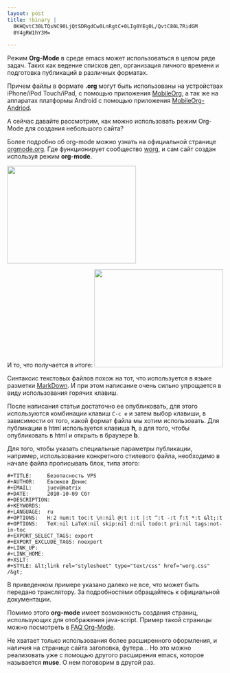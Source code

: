 ```yaml
--- 
layout: post
title: !binary |
  0KHQvtC30LTQsNC90LjQtSDRgdCw0LnRgtC+0LIg0YEg0L/QvtC80L7RidGM
  0Y4gRW1hY3M=

---
```

Режим <b>Org-Mode</b> в среде emacs может использоваться в целом ряде задач. Таких как ведение списков дел, организация личного времени и подготовка публикаций в различных форматах.

Причем файлы в формате <b>.org</b> могут быть использованы на устройствах iPhone/iPod Touch/iPad, с помощью приложения <a href="http://mobileorg.ncogni.to/">MobileOrg</a>, а так же на аппаратах платформы Android с помощью приложения <a href="http://wiki.github.com/matburt/mobileorg-android/">MobileOrg-Andriod</a>. 

А сейчас давайте рассмотрим, как можно использовать режим Org-Mode для создания небольшого сайта?

Более подробно об org-mode можно узнать на официальной странице <a href="http://orgmode.org/">orgmode.org</a>. Где функционирует сообщество <a href="http://orgmode.org/worg/">worg</a>, и сам сайт создан используя режим <b>org-mode</b>.

<a href="http://static.juev.ru/2010/10/org-mode.png"><img src="http://static.juev.ru/2010/10/org-mode-300x227.png" alt="" title="org-mode" width="300" height="227" class="aligncenter size-medium wp-image-1234" /></a>
 
И то, что получается в итоге:
<a href="http://static.juev.ru/2010/10/org-mode-Chromium.png"><img src="http://static.juev.ru/2010/10/org-mode-Chromium-300x228.png" alt="" title="org-mode-Chromium" width="300" height="228" class="aligncenter size-medium wp-image-1235" /></a>
 
Синтаксис текстовых файлов похож на тот, что используется в языке разметки <a href="http://ru.wikipedia.org/wiki/Markdown">MarkDown</a>. И при этом написание очень сильно упрощается в виду использования горячих клавиш.
 
После написания статьи достаточно ее опубликовать, для этого используются комбинации клавиш <code>С-c e</code> и затем выбор клавиши, в зависимости от того, какой формат файла мы хотим использовать. Для публикации в html используется клавиша <b>h</b>, а для того, чтобы опубликовать в html и открыть в браузере <b>b</b>.
 
 
Для того, чтобы указать специальные параметры публикации, например, использование конкретного стилевого файла,
необходимо в начале файла прописывать блок, типа этого:
 
    #+TITLE:     Безопасность VPS
    #+AUTHOR:    Евсюков Денис
    #+EMAIL:     juev@matrix
    #+DATE:      2010-10-09 Сбт
    #+DESCRIPTION: 
    #+KEYWORDS: 
    #+LANGUAGE:  ru
    #+OPTIONS:   H:2 num:t toc:t \n:nil @:t ::t |:t ^:t -:t f:t *:t &lt;:t
    #+OPTIONS:   TeX:nil LaTeX:nil skip:nil d:nil todo:t pri:nil tags:not-in-toc
    #+EXPORT_SELECT_TAGS: export
    #+EXPORT_EXCLUDE_TAGS: noexport
    #+LINK_UP:   
    #+LINK_HOME: 
    #+XSLT: 
    #+STYLE: &lt;link rel="stylesheet" type="text/css" href="worg.css" /&gt;

В приведенном примере указано далеко не все, что может быть передано транслятору. За подробностями обращайтесь к
официальной документации.

Помимо этого <b>org-mode</b> имеет возможность создания страниц, использующих для отображения java-script. Пример такой страницы можно посмотреть в <a href="http://orgmode.org/worg/org-faq.php">FAQ Org-Mode</a>.
 
Не хватает только использования более расширенного оформления, и наличия на странице сайта заголовка, футера&hellip; Но это можно реализовать уже с помощью другого расширения emacs, которое называется <b>muse</b>. О нем поговорим в другой раз.
 
